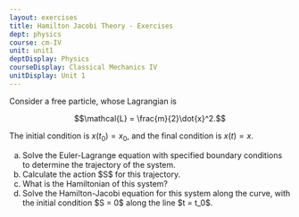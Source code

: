 ```yaml
---
layout: exercises
title: Hamilton Jacobi Theory - Exercises
dept: physics
course: cm-IV
unit: unit1
deptDisplay: Physics
courseDisplay: Classical Mechanics IV
unitDisplay: Unit 1
---
```



Consider a free particle, whose Lagrangian is 

$$\mathcal{L} = \frac{m}{2}\dot{x}^2.$$

The initial condition is $x(t_0) = x_0$, and the final condition is $x(t) = x$. 

<ol type="a">
<li> Solve the Euler-Lagrange equation with specified boundary conditions to determine the trajectory of the system. </li>
<li> Calculate the action $S$ for this trajectory. </li>
<li> What is the Hamiltonian of this system? </li>
<li> Solve the Hamilton-Jacobi equation for this system along the curve, with the initial condition $S = 0$ along the line $t = t_0$. </li>
</ol>
